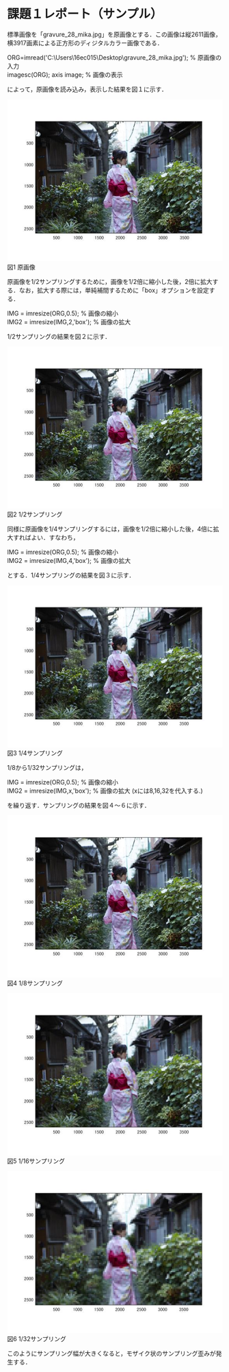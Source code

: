 # 課題１レポート（サンプル）

標準画像を「gravure_28_mika.jpg」を原画像とする．この画像は縦2611画像，横3917画素による正方形のディジタルカラー画像である．

ORG=imread('C:\Users\16ec015\Desktop\gravure_28_mika.jpg'); % 原画像の入力  
imagesc(ORG); axis image; % 画像の表示

によって，原画像を読み込み，表示した結果を図１に示す．

![原画像](https://github.com/16ec015/lecture_image_processing/blob/master/%E8%AA%B2%E9%A1%8C%EF%BC%91/1.jpg)  
図1 原画像

原画像を1/2サンプリングするために，画像を1/2倍に縮小した後，2倍に拡大する．なお，拡大する際には，単純補間するために「box」オプションを設定する．

IMG = imresize(ORG,0.5); % 画像の縮小  
IMG2 = imresize(IMG,2,'box'); % 画像の拡大

1/2サンプリングの結果を図２に示す．

![原画像](https://github.com/16ec015/lecture_image_processing/blob/master/%E8%AA%B2%E9%A1%8C%EF%BC%91/2.jpg)  
図2 1/2サンプリング

同様に原画像を1/4サンプリングするには，画像を1/2倍に縮小した後，4倍に拡大すればよい．すなわち，

IMG = imresize(ORG,0.5); % 画像の縮小  
IMG2 = imresize(IMG,4,'box'); % 画像の拡大

とする．1/4サンプリングの結果を図３に示す．

![原画像](https://github.com/16ec015/lecture_image_processing/blob/master/%E8%AA%B2%E9%A1%8C%EF%BC%91/3.jpg)  
図3 1/4サンプリング

1/8から1/32サンプリングは，

IMG = imresize(ORG,0.5); % 画像の縮小  
IMG2 = imresize(IMG,x,'box'); % 画像の拡大 (xには8,16,32を代入する.)

を繰り返す．サンプリングの結果を図４～６に示す．

![原画像](https://github.com/16ec015/lecture_image_processing/blob/master/%E8%AA%B2%E9%A1%8C%EF%BC%91/4.jpg)  
図4 1/8サンプリング

![原画像](https://github.com/16ec015/lecture_image_processing/blob/master/%E8%AA%B2%E9%A1%8C%EF%BC%91/5.jpg)  
図5 1/16サンプリング

![原画像](https://github.com/16ec015/lecture_image_processing/blob/master/%E8%AA%B2%E9%A1%8C%EF%BC%91/6.jpg)  
図6 1/32サンプリング

このようにサンプリング幅が大きくなると，モザイク状のサンプリング歪みが発生する．
